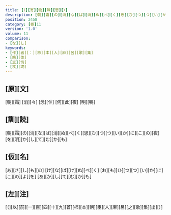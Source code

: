 ```yaml
---
title: [（][寄][物][陳][思][）]
description: [朝][霜][の][消][な][ば][消][ぬ][べ][く][思][ひ][つ][つ][い][か][に][こ][の][夜][を][明][か][し][て][む][か][も]
position: 2458
category: [巻]11
version: '1.0'
volume: 11
comparison:
- [な][し]
keywords:
- [作][者][：][柿][本][人][麻][呂][歌][集]
- [略][体]
- [恋][情]
- [枕][詞]
---
```


## [原][文]

[朝][霜] [消][々] [念][乍] [何][此][夜] [明][鴨]

## [訓][読]

[朝][霜][の][消][な][ば][消][ぬ][べ][く][思][ひ][つ][つ][い][か][に][こ][の][夜][を][明][か][し][て][む][か][も]

## [仮][名]

[あ][さ][し][も][の] [け][な][ば][け][ぬ][べ][く] [お][も][ひ][つ][つ] [い][か][に][こ][の][よ][を] [あ][か][し][て][む][か][も]

## [左][注]

[（][以][前][一][百][四][十][九][首][柿][本][朝][臣][人][麻][呂][之][歌][集][出][）]
